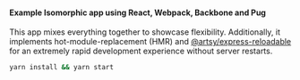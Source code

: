 #### Example Isomorphic app using React, Webpack, Backbone and Pug

This app mixes everything together to showcase flexibility. Additionally, it implements hot-module-replacement (HMR) and [@artsy/express-reloadable](https://github.com/artsy/express-reloadable) for an extremely rapid development experience without server restarts.

```sh
yarn install && yarn start
```
